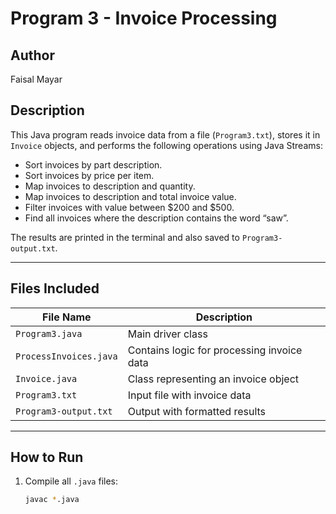 # Program 3 - Invoice Processing

## Author
Faisal Mayar

## Description
This Java program reads invoice data from a file (`Program3.txt`), stores it in `Invoice` objects, and performs the following operations using Java Streams:

-  Sort invoices by part description.
-  Sort invoices by price per item.
-  Map invoices to description and quantity.
-  Map invoices to description and total invoice value.
-  Filter invoices with value between $200 and $500.
-  Find all invoices where the description contains the word “saw”.

The results are printed in the terminal and also saved to `Program3-output.txt`.

---

##  Files Included

| File Name             | Description                                   |
|----------------------|-----------------------------------------------|
| `Program3.java`       | Main driver class                             |
| `ProcessInvoices.java`| Contains logic for processing invoice data    |
| `Invoice.java`        | Class representing an invoice object          |
| `Program3.txt`        | Input file with invoice data                  |
| `Program3-output.txt` | Output with formatted results                 |

---

##  How to Run

1. Compile all `.java` files:
   ```bash
   javac *.java

